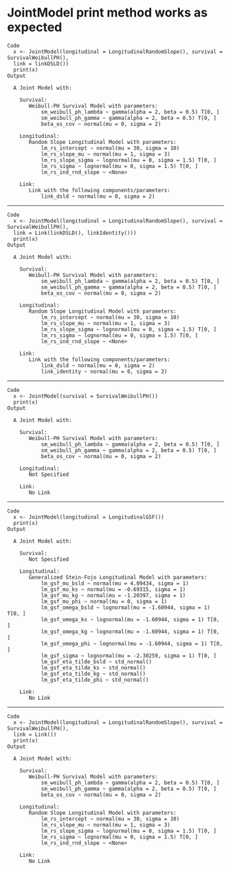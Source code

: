 # JointModel print method works as expected

    Code
      x <- JointModel(longitudinal = LongitudinalRandomSlope(), survival = SurvivalWeibullPH(),
      link = linkDSLD())
      print(x)
    Output
      
      A Joint Model with:
      
        Survival:     
           Weibull-PH Survival Model with parameters:
               sm_weibull_ph_lambda ~ gamma(alpha = 2, beta = 0.5) T[0, ]
               sm_weibull_ph_gamma ~ gamma(alpha = 2, beta = 0.5) T[0, ]
               beta_os_cov ~ normal(mu = 0, sigma = 2)
           
        Longitudinal:     
           Random Slope Longitudinal Model with parameters:
               lm_rs_intercept ~ normal(mu = 30, sigma = 10)
               lm_rs_slope_mu ~ normal(mu = 1, sigma = 3)
               lm_rs_slope_sigma ~ lognormal(mu = 0, sigma = 1.5) T[0, ]
               lm_rs_sigma ~ lognormal(mu = 0, sigma = 1.5) T[0, ]
               lm_rs_ind_rnd_slope ~ <None>
           
        Link:     
           Link with the following components/parameters:
               link_dsld ~ normal(mu = 0, sigma = 2)

---

    Code
      x <- JointModel(longitudinal = LongitudinalRandomSlope(), survival = SurvivalWeibullPH(),
      link = Link(linkDSLD(), linkIdentity()))
      print(x)
    Output
      
      A Joint Model with:
      
        Survival:     
           Weibull-PH Survival Model with parameters:
               sm_weibull_ph_lambda ~ gamma(alpha = 2, beta = 0.5) T[0, ]
               sm_weibull_ph_gamma ~ gamma(alpha = 2, beta = 0.5) T[0, ]
               beta_os_cov ~ normal(mu = 0, sigma = 2)
           
        Longitudinal:     
           Random Slope Longitudinal Model with parameters:
               lm_rs_intercept ~ normal(mu = 30, sigma = 10)
               lm_rs_slope_mu ~ normal(mu = 1, sigma = 3)
               lm_rs_slope_sigma ~ lognormal(mu = 0, sigma = 1.5) T[0, ]
               lm_rs_sigma ~ lognormal(mu = 0, sigma = 1.5) T[0, ]
               lm_rs_ind_rnd_slope ~ <None>
           
        Link:     
           Link with the following components/parameters:
               link_dsld ~ normal(mu = 0, sigma = 2)
               link_identity ~ normal(mu = 0, sigma = 2)

---

    Code
      x <- JointModel(survival = SurvivalWeibullPH())
      print(x)
    Output
      
      A Joint Model with:
      
        Survival:     
           Weibull-PH Survival Model with parameters:
               sm_weibull_ph_lambda ~ gamma(alpha = 2, beta = 0.5) T[0, ]
               sm_weibull_ph_gamma ~ gamma(alpha = 2, beta = 0.5) T[0, ]
               beta_os_cov ~ normal(mu = 0, sigma = 2)
           
        Longitudinal:
           Not Specified
      
        Link:     
           No Link

---

    Code
      x <- JointModel(longitudinal = LongitudinalGSF())
      print(x)
    Output
      
      A Joint Model with:
      
        Survival:
           Not Specified
      
        Longitudinal:     
           Generalized Stein-Fojo Longitudinal Model with parameters:
               lm_gsf_mu_bsld ~ normal(mu = 4.09434, sigma = 1)
               lm_gsf_mu_ks ~ normal(mu = -0.69315, sigma = 1)
               lm_gsf_mu_kg ~ normal(mu = -1.20397, sigma = 1)
               lm_gsf_mu_phi ~ normal(mu = 0, sigma = 1)
               lm_gsf_omega_bsld ~ lognormal(mu = -1.60944, sigma = 1) T[0, ]
               lm_gsf_omega_ks ~ lognormal(mu = -1.60944, sigma = 1) T[0, ]
               lm_gsf_omega_kg ~ lognormal(mu = -1.60944, sigma = 1) T[0, ]
               lm_gsf_omega_phi ~ lognormal(mu = -1.60944, sigma = 1) T[0, ]
               lm_gsf_sigma ~ lognormal(mu = -2.30259, sigma = 1) T[0, ]
               lm_gsf_eta_tilde_bsld ~ std_normal()
               lm_gsf_eta_tilde_ks ~ std_normal()
               lm_gsf_eta_tilde_kg ~ std_normal()
               lm_gsf_eta_tilde_phi ~ std_normal()
           
        Link:     
           No Link

---

    Code
      x <- JointModel(longitudinal = LongitudinalRandomSlope(), survival = SurvivalWeibullPH(),
      link = Link())
      print(x)
    Output
      
      A Joint Model with:
      
        Survival:     
           Weibull-PH Survival Model with parameters:
               sm_weibull_ph_lambda ~ gamma(alpha = 2, beta = 0.5) T[0, ]
               sm_weibull_ph_gamma ~ gamma(alpha = 2, beta = 0.5) T[0, ]
               beta_os_cov ~ normal(mu = 0, sigma = 2)
           
        Longitudinal:     
           Random Slope Longitudinal Model with parameters:
               lm_rs_intercept ~ normal(mu = 30, sigma = 10)
               lm_rs_slope_mu ~ normal(mu = 1, sigma = 3)
               lm_rs_slope_sigma ~ lognormal(mu = 0, sigma = 1.5) T[0, ]
               lm_rs_sigma ~ lognormal(mu = 0, sigma = 1.5) T[0, ]
               lm_rs_ind_rnd_slope ~ <None>
           
        Link:     
           No Link

